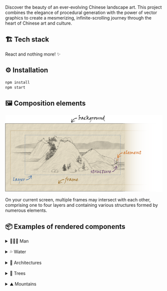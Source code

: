 Discover the beauty of an ever-evolving Chinese landscape art. This project combines the elegance of procedural generation with the power of vector graphics to create a mesmerizing, infinite-scrolling journey through the heart of Chinese art and culture.

## 🏗️ Tech stack

React and nothing more! ✨

## ⚙️ Installation

```
npm install
npm start
```

## 🖼️ Composition elements

![man](https://raw.githubusercontent.com/Megaemce/shan_shui/main/public/img/render_scheme.png)

On your current screen, multiple frames may intersect with each other, comprising one to four layers and containing various structures formed by numerous elements.

## 📦 Examples of rendered components

<details>
<summary>👨🏻‍🌾 Man</summary>

Made of `Hat` (optional), `Man` and `Stick` (optional)

![man](https://raw.githubusercontent.com/Megaemce/shan_shui/main/public/img/man.png)

</details>
<br>
<details>
<summary>💦 Water</summary>

![water](https://raw.githubusercontent.com/Megaemce/shan_shui/main/public/img/water.png)

</details>
<br>

<details>
<summary>🏣 Architectures</summary>
<br>

<details>
<summary>Pavilion</summary>

Made of `Hut` 🟩, `Box` 🟥 and `Rail` 🟧

![arch01](https://raw.githubusercontent.com/Megaemce/shan_shui/main/public/img/arch/arch01.png)

</details>
<br>

<details>
<summary>House</summary>

Made of `Roof` ⬛ and `Box` 🟥

![arch02](https://raw.githubusercontent.com/Megaemce/shan_shui/main/public/img/arch/arch02.png)

</details>
<br>

<details>
<summary>Pagoda</summary>

Made of `PagodaRoof` 🟦, `Box` 🟥 and `Rail` 🟧

![arch03](https://raw.githubusercontent.com/Megaemce/shan_shui/main/public/img/arch/arch03.png)

</details>
<br>

<details>
<summary>Tower</summary>

Made of `PagodaRoof` 🟦, `Box` 🟥 and `Rail` 🟧

![arch04](https://raw.githubusercontent.com/Megaemce/shan_shui/main/public/img/arch/arch04.png)

</details>
<br>

<details>
<summary>Boat</summary>

![boat01](https://raw.githubusercontent.com/Megaemce/shan_shui/main/public/img/arch/boat01.png)

</details>
<br>

<details>
<summary>TransmissionTower</summary>

![tower01](https://raw.githubusercontent.com/Megaemce/shan_shui/main/public/img/arch/tower01.png)

</details>

</details>
<br>

<details>
<summary>🌳 Trees</summary>
<br>

<details>
<summary>Tree01</summary>

![tree01](https://raw.githubusercontent.com/Megaemce/shan_shui/main/public/img/tree/tree01.png)

</details>
<br>

<details>
<summary>Tree02</summary>

![tree02](https://raw.githubusercontent.com/Megaemce/shan_shui/main/public/img/tree/tree02.png)

</details>

<br>

<details>
<summary>Tree03</summary>

![tree03](https://raw.githubusercontent.com/Megaemce/shan_shui/main/public/img/tree/tree03.png)

</details>
<br>

<details>
<summary>Tree04</summary>

![tree04](https://raw.githubusercontent.com/Megaemce/shan_shui/main/public/img/tree/tree04.png)

</details>
<br>

<details>
<summary>Tree05</summary>

![tree05](https://raw.githubusercontent.com/Megaemce/shan_shui/main/public/img/tree/tree05.png)

</details>
<br>

<details>
<summary>Tree06</summary>

![tree06](https://raw.githubusercontent.com/Megaemce/shan_shui/main/public/img/tree/tree06.png)

</details>
<br>

<details>
<summary>Tree07</summary>

![tree07](https://raw.githubusercontent.com/Megaemce/shan_shui/main/public/img/tree/tree07.png)

</details>
<br>

<details>
<summary>Tree08</summary>

![tree08](https://raw.githubusercontent.com/Megaemce/shan_shui/main/public/img/tree/tree08.png)

</details>

</details>
<br>

<details>
<summary>⛰️ Mountains</summary>
<br>

<details>
<summary>Mountain</summary>

![mountain](https://raw.githubusercontent.com/Megaemce/shan_shui/main/public/img/mountain.png)

</details>
<br>

<details>
<summary>FlatMountain</summary>

![flatmountain](https://raw.githubusercontent.com/Megaemce/shan_shui/main/public/img/flatmountain.png)

</details>
<br>

<details>
<summary>DistantMountain</summary>

![distmountain](https://raw.githubusercontent.com/Megaemce/shan_shui/main/public/img/distmountain.png)

</details>
<br>

</details>
